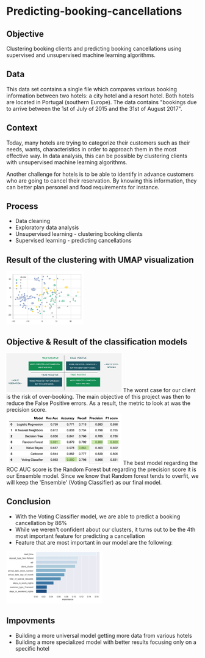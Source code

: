 # Predicting-booking-cancellations

## Objective
Clustering booking clients and predicting booking cancellations using supervised and unsupervised machine learning algorithms.

## Data
This data set contains a single file which compares various booking information between two hotels: a city hotel and a resort hotel. Both hotels are located in Portugal (southern Europe). The data contains "bookings due to arrive between the 1st of July of 2015 and the 31st of August 2017".

## Context
Today, many hotels are trying to categorize their customers such as their needs, wants, characteristics in order to approach them in the most effective way.
In data analysis, this can be possible by clustering clients with unsupervised machine learning algorithms.

Another challenge for hotels is to be able to identify in advance customers who are going to cancel their reservation. By knowing this information, they can better plan personel and food requirements for instance.

## Process
- Data cleaning
- Exploratory data analysis
- Unsupervised learning - clustering booking clients
- Supervised learning - predicting cancellations

## Result of the clustering with UMAP visualization 
<img src="https://github.com/abeliapetelle/Predicting-Booking-Cancellations/blob/master/Media/Clustering%20with%20UMAP%20visualization.png" width="40%" height="40%">


## Objective & Result of the classification models 
<img src="https://github.com/abeliapetelle/Predicting-Booking-Cancellations/blob/master/Media/Objective%20for%20modeling.png" width="60%" height="60%">
The worst case for our client is the risk of over-booking. The main objective of this project was then to reduce the False Positive errors. As a result, the metric to look at was the precision score. 
<br>
<img src="https://github.com/abeliapetelle/Predicting-Booking-Cancellations/blob/master/Media/Model%20comparison%20v2.png" width="60%" height="60%">
The best model regarding the ROC AUC score is the Random Forest but regarding the precision score it is our Ensemble model.
Since we know that Random forest tends to overfit, we will keep the 'Ensemble' (Voting Classifier) as our final model.

## Conclusion 
- With the Voting Classifier model, we are able to predict a booking cancellation by 86%
- While we weren't confident about our clusters, it turns out to be the 4th most important feature for predicting a cancellation
- Feature that are most important in our model are the following:
<img src="https://github.com/abeliapetelle/Predicting-Booking-Cancellations/blob/master/Media/Most%20important%20features.png" width="50%" height="50%">


## Impovments
- Building a more universal model getting more data from various hotels
- Building a more specialized model with better results focusing only on a specific hotel

